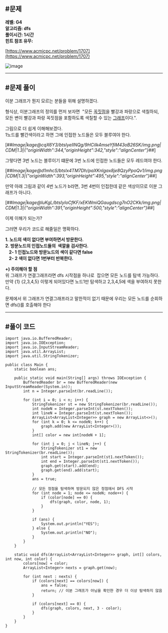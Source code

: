 ## **#문제**         

**레벨: G4  
알고리즘: dfs**   
**풀이시간: 1시간  
힌트 참조 유무:**

[https://www.acmicpc.net/problem/1707](https://www.acmicpc.net/problem/1707)

![image](https://github.com/user-attachments/assets/b500bab8-f277-4c66-80e8-112985e7fbce)

---

## **#문제 풀이**        

이분 그래프가 뭔지 모르는 분들을 위해 설명하겠다. 

형식상, 이분그래프의 정의를 먼저 보자면  "모든 [꼭짓점](https://ko.wikipedia.org/wiki/%EA%BC%AD%EC%A7%93%EC%A0%90)을 빨강과 파랑으로 색칠하되, 모든 변이 빨강과 파랑 꼭짓점을 포함하도록 색칠할 수 있는 [그래프](https://ko.wikipedia.org/wiki/%EA%B7%B8%EB%9E%98%ED%94%84)이다.".

그림으로 더 쉽게 이해해보겠다.  
1노드를 빨간색이라고 하면 그에 인접한 노드들은 모두 블루여야 한다.

[##_Image|kage@cqX6Y3/btsIyeIlNQg/9HCiIk4mseYfiM43oB26SK/img.png|CDM|1.3|{"originWidth":344,"originHeight":342,"style":"alignCenter"}_##]

그렇다면 3번 노드는 블루이기 떄문에 3번 노드에 인접한 노드들은 모두 레드여야 한다.

[##_Image|kage@d1mhcS/btsIx4TM7Dh/paXKnlgax8je8QzyPpoQv1/img.png|CDM|1.3|{"originWidth":393,"originHeight":495,"style":"alignCenter"}_##]

만약 아래 그림과 같이 4번 노드가 b라면, 3번 4번이 인접한데 같은 색상이므로 이분 그래프가 아니다.

[##_Image|kage@luKgL/btsIyIoCfKF/xEKWmiQGaugdscg7nO2CKk/img.png|CDM|1.3|{"originWidth":391,"originHeight":500,"style":"alignCenter"}_##]

이제 이해가 되는가?

그러면 우리가 코드로 해줄일은 명확하다.

**1\. 노드의 색이 없다면 부여하면서 방문한다.**  
**2\. 방문노드의 인접노드들의  색깔을 검사한다.**   
   **2- 1 인접노드와 방문노드의 색이 같다면 false**  
   **2- 2 색이 없다면 1번부터 반복한다.**  
  

**+) 주의해야 할 점**  
위 그래프가 연결그래프라면 dfs 시작점을 하나로  잡으면 모든 노드를 탐색 가능하다. 만약 {1} {2,3,4,5} 이렇게 되어있다면 노드1만 탐색하고 2,3,4,5에 색을 부여하지 못한다. 

문제에서 위 그래프가 연결그래프라고 말한적이 없기 때문에 우리는 모든 노드를 순회하면 dfs()를 호출해야 한다 

---

## **#풀이 코드**      

```
import java.io.BufferedReader;
import java.io.IOException;
import java.io.InputStreamReader;
import java.util.ArrayList;
import java.util.StringTokenizer;

public class Main {
    static boolean ans;

    public static void main(String[] args) throws IOException {
        BufferedReader br = new BufferedReader(new InputStreamReader(System.in));
        int n = Integer.parseInt(br.readLine());

        for (int i = 0; i < n; i++) {
            StringTokenizer st = new StringTokenizer(br.readLine());
            int nodeN = Integer.parseInt(st.nextToken());
            int lineN = Integer.parseInt(st.nextToken());
            ArrayList<ArrayList<Integer>> graph = new ArrayList<>();
            for (int k = 0; k <= nodeN; k++) {
                graph.add(new ArrayList<Integer>());
            }
            int[] color = new int[nodeN + 1];

            for (int j = 0; j < lineN; j++) {
                StringTokenizer st1 = new StringTokenizer(br.readLine());
                int start = Integer.parseInt(st1.nextToken());
                int end = Integer.parseInt(st1.nextToken());
                graph.get(start).add(end);
                graph.get(end).add(start);
            }
            ans = true;

            // 모든 정점을 탐색하며 방문되지 않은 정점에서 DFS 시작
            for (int node = 1; node <= nodeN; node++) {
                if (color[node] == 0) {
                    dfs(graph, color, node, 1);
                }
            }

            if (ans) {
                System.out.println("YES");
            } else {
                System.out.println("NO");
            }
        }
    }

    static void dfs(ArrayList<ArrayList<Integer>> graph, int[] colors, int now, int color) {
        colors[now] = color;
        ArrayList<Integer> nexts = graph.get(now);

        for (int next : nexts) {
            if (colors[next] == colors[now]) {
                ans = false;
                return; // 이분 그래프가 아님을 확인한 경우 더 이상 탐색하지 않음
            }

            if (colors[next] == 0) {
                dfs(graph, colors, next, 3 - color);
            }
        }
    }
}
```
